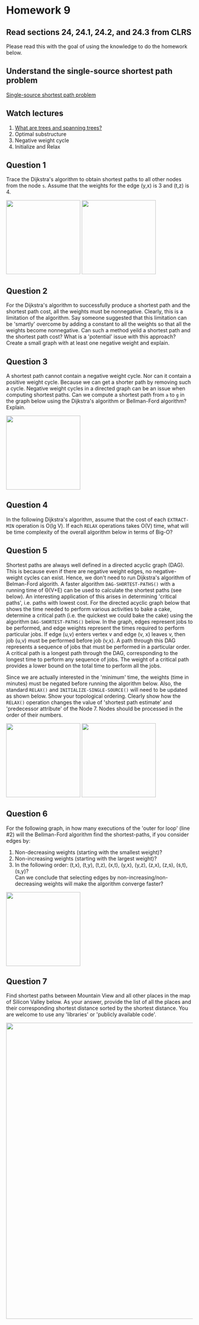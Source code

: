 # Homework 9

## Read sections 24, 24.1, 24.2, and 24.3 from CLRS
Please read this with the goal of using the knowledge to do the homework below.

## Understand the single-source shortest path problem
[Single-source shortest path problem]()

## Watch lectures
1. [What are trees and spanning trees?](https://youtu.be/qD6taefu3-Q)
1. Optimal substructure
1. Negative weight cycle
1. Initialize and Relax

## Question 1
Trace the Dijkstra's algorithm to obtain shortest paths to all other nodes from the node `s`. Assume that the weights for the edge (y,x) is 3 and (t,z) is 4.   

<img src="dijkstra-algo.png" height=200>  
<img src="dg-problem.png" height=200>

## Question 2
For the Dijkstra's algorithm to successfully produce a shortest path and the shortest path cost, all the weights must be nonnegative. Clearly, this is a limitation of the algorithm. Say someone suggested that this limitation can be 'smartly' overcome by adding a constant to all the weights so that all the weights become nonnegative. Can such a method yeild a shortest path and the shortest path cost? What is a 'potential' issue with this approach? Create a small graph with at least one negative weight and explain.

## Question 3
A shortest path cannot contain a negative weight cycle. Nor can it contain a positive weight cycle. Because we can get a shorter path by removing such a cycle. Negative weight cycles in a directed graph can be an issue when computing shortest paths. Can we compute a shortest path from `a` to `g` in the graph below using the Dijkstra's algorithm or Bellman-Ford algorithm? Explain.    

<img src="negative-weight-cycle.png" height=200>

## Question 4
In the following Dijkstra's algorithm, assume that the cost of each `EXTRACT-MIN` operation is O(lg V). If each `RELAX` operations takes O(V) time, what will be time complexity of the overall algorithm below in terms of Big-O?  

## Question 5
Shortest paths are always well defined in a directed acyclic graph (DAG). This is because even if there are negative weight edges, no negative-weight cycles can exist. Hence, we don't need to run Dijkstra's algorithm of Belman-Ford algorith. A faster algorithm `DAG-SHORTEST-PATHS()` with a running time of Θ(V+E) can be used to calculate the shortest paths (see below). An interesting application of this arises in determining 'critical paths', i.e. paths with lowest cost. For the directed acyclic graph below that shows the time needed to perform various activities to bake a cake, determine a critical path (i.e. the quickest we could bake the cake) using the algorithm `DAG-SHORTEST-PATHS()` below. In the graph, edges represent jobs to be performed, and edge weights represent the times required to perform particular jobs. If edge (u,v) enters vertex v and edge (v, x) leaves v, then job (u,v) must be performed before job (v,x). A path through this DAG represents a sequence of jobs that must be performed in a particular order. A critical path is a longest path through the DAG, corresponding to the longest time to perform any sequence of jobs. The weight of a critical path provides a lower bound on the total time to perform all the jobs.  

Since we are actually interested in the 'minimum' time, the weights (time in minutes) must be negated before running the algorithm below. Also, the standard `RELAX()` and `INITIALIZE-SINGLE-SOURCE()` will need to be updated as shown below. Show your topological ordering. Clearly show how the `RELAX()` operation changes the value of 'shortest path estimate' and 'predecessor attribute' of the Node 7. Nodes should be processed in the order of their numbers.

<img src="critical-path-problem.png" height=200>
<img src="dag-shortest-path.png" height=200>

## Question 6
For the following graph, in how many executions of the 'outer for loop' (line #2) will the Bellman-Ford algorithm find the shortest-paths, if you consider edges by:
1. Non-decreasing weights (starting with the smallest weight)?
1. Non-increasing weights (starting with the largest weight)?
1. In the following order: (t,x), (t,y), (t,z), (x,t), (y,x), (y,z), (z,x), (z,s), (s,t), (s,y)?  
Can we conclude that selecting edges by non-increasing/non-decreasing weights will make the algorithm converge faster?   

<img src="bellman-ford.png" height=200>

## Question 7
Find shortest paths between Mountain View and all other places in the map of Silicon Valley below. As your answer, provide the list of all
the places and their corresponding shortest distance sorted by the shortest distance. You are welcome to use any 'libraries' or 'publicly available code'.   

<img src="silocon-valley.png" height=800>

